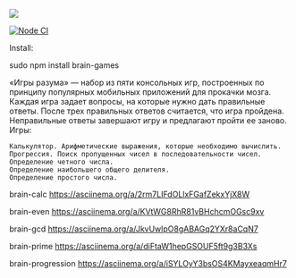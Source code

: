 <a href="https://codeclimate.com/github/AlexBalykin/frontend-project-lvl1/maintainability"><img src="https://api.codeclimate.com/v1/badges/8a988608feb6e8f7488d/maintainability" /></a>


[![Node CI](https://github.com/AlexBalykin/frontend-project-lvl1/workflows/Node%20CI/badge.svg)](https://github.com/AlexBalykin/frontend-project-lvl1/actions)

Install: 

sudo npm install brain-games

«Игры разума» — набор из пяти консольных игр, построенных по принципу популярных мобильных приложений для прокачки мозга. Каждая игра задает вопросы, на которые нужно дать правильные ответы. После трех правильных ответов считается, что игра пройдена. Неправильные ответы завершают игру и предлагают пройти ее заново. Игры:

    Калькулятор. Арифметические выражения, которые необходимо вычислить.
    Прогрессия. Поиск пропущенных чисел в последовательности чисел.
    Определение четного числа.
    Определение наибольшего общего делителя.
    Определение простого числа.

brain-calc
https://asciinema.org/a/2rm7LIFdOLlxFGafZekxYjX8W

brain-even
https://asciinema.org/a/KVtWG8RhR81vBHchcmOGsc9xv

brain-gcd
https://asciinema.org/a/JkvUwlpO8gABAGq2YXr8aCqN7

brain-prime
https://asciinema.org/a/diFtaW1hepGSOUF5ft9g3B3Xs

brain-progression
https://asciinema.org/a/iSYLOyY3bsOS4KMayxeaqmHr7